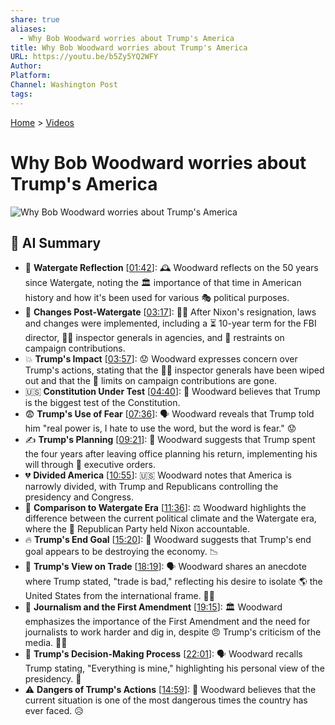 ```yaml
---
share: true
aliases:
  - Why Bob Woodward worries about Trump's America
title: Why Bob Woodward worries about Trump's America
URL: https://youtu.be/b5Zy5YQ2WFY
Author: 
Platform: 
Channel: Washington Post
tags: 
---
```

[Home](../index.md) > [Videos](./index.md)  
# Why Bob Woodward worries about Trump's America  
![Why Bob Woodward worries about Trump's America](https://youtu.be/b5Zy5YQ2WFY)  
  
## 🤖 AI Summary  
* 🚰 **Watergate Reflection** \[[01:42](https://youtu.be/b5Zy5YQ2WFY&t=102)\]: 🕰️ Woodward reflects on the 50 years since Watergate, noting the 🏛️ importance of that time in American history and how it's been used for various 🎭 political purposes.  
* 📜 **Changes Post-Watergate** \[[03:17](https://youtu.be/b5Zy5YQ2WFY&t=197)\]: 👨‍⚖️ After Nixon's resignation, laws and changes were implemented, including a ⏳ 10-year term for the FBI director, 🕵️‍♂️ inspector generals in agencies, and 🚫 restraints on campaign contributions.  
* 💥 **Trump's Impact** \[[03:57](https://youtu.be/b5Zy5YQ2WFY&t=237)\]: 😟 Woodward expresses concern over Trump's actions, stating that the 🕵️‍♂️ inspector generals have been wiped out and that the 🚫 limits on campaign contributions are gone.  
* 🇺🇸 **Constitution Under Test** \[[04:40](https://youtu.be/b5Zy5YQ2WFY&t=280)\]: 💯 Woodward believes that Trump is the biggest test of the Constitution.  
* 😨 **Trump's Use of Fear** \[[07:36](https://youtu.be/b5Zy5YQ2WFY&t=456)\]: 🗣️ Woodward reveals that Trump told him "real power is, I hate to use the word, but the word is fear." 😟  
* ✍️ **Trump's Planning** \[[09:21](https://youtu.be/b5Zy5YQ2WFY&t=561)\]: 🤔 Woodward suggests that Trump spent the four years after leaving office planning his return, implementing his will through 📜 executive orders.  
* 💔 **Divided America** \[[10:55](https://youtu.be/b5Zy5YQ2WFY&t=655)\]: 🇺🇸 Woodward notes that America is narrowly divided, with Trump and Republicans controlling the presidency and Congress.  
* 🔄 **Comparison to Watergate Era** \[[11:36](https://youtu.be/b5Zy5YQ2WFY&t=696)\]: ⚖️ Woodward highlights the difference between the current political climate and the Watergate era, where the 🐘 Republican Party held Nixon accountable.  
* 🔥 **Trump's End Goal** \[[15:20](https://youtu.be/b5Zy5YQ2WFY&t=920)\]: 🎯 Woodward suggests that Trump's end goal appears to be destroying the economy. 📉  
* 🤝 **Trump's View on Trade** \[[18:19](https://youtu.be/b5Zy5YQ2WFY&t=1099)\]: 🗣️ Woodward shares an anecdote where Trump stated, "trade is bad," reflecting his desire to isolate 🌎 the United States from the international frame. 🙅‍♂️  
* 📰 **Journalism and the First Amendment** \[[19:15](https://youtu.be/b5Zy5YQ2WFY&t=1155)\]: 🏛️ Woodward emphasizes the importance of the First Amendment and the need for journalists to work harder and dig in, despite 😠 Trump's criticism of the media. 👨‍💻  
* 👑 **Trump's Decision-Making Process** \[[22:01](https://youtu.be/b5Zy5YQ2WFY&t=1321)\]: 🗣️ Woodward recalls Trump stating, "Everything is mine," highlighting his personal view of the presidency. 🤨  
* ⚠️ **Dangers of Trump's Actions** \[[14:59](https://youtu.be/b5Zy5YQ2WFY&t=899)\]: 🚨 Woodward believes that the current situation is one of the most dangerous times the country has ever faced. 😥  
